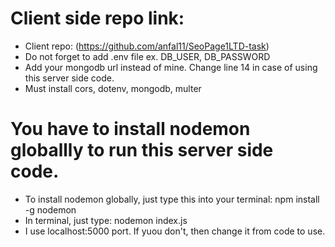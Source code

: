 # Client side repo link: 

- Client repo: (https://github.com/anfal11/SeoPage1LTD-task)
- Do not forget to add .env file ex. DB_USER, DB_PASSWORD
- Add your mongodb url instead of mine. Change line 14 in case of using this server side code.
- Must install cors, dotenv, mongodb, multer

# You have to install nodemon globallly to run this server side code.

- To install nodemon globally, just type this into your terminal: npm install -g nodemon
- In terminal, just type: nodemon index.js
- I use localhost:5000 port. If yuou don't, then change it from code to use.


